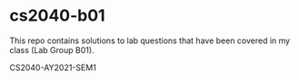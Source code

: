 # cs2040-b01
This repo contains solutions to lab questions that have been covered in my class (Lab Group B01). 

CS2040-AY2021-SEM1
